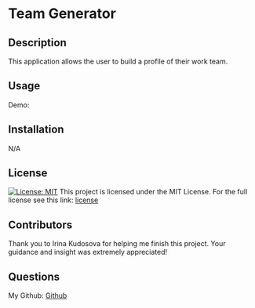 # Team Generator

## Description
This application allows the user to build a profile of their work team.

## Usage
Demo:


## Installation
N/A

## License
[![License: MIT](https://img.shields.io/badge/License-MIT-red.svg)](https://opensource.org/licenses/MIT)
This project is licensed under the MIT License. For the full license see this link: [license](https://opensource.org/licenses/MIT)

## Contributors
Thank you to Irina Kudosova for helping me finish this project. Your guidance and insight was extremely appreciated!

## Questions
My Github: [Github](https://github.com/Aveheart)